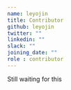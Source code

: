 ```yaml
---
name: leyojin
title: Contributor
github: leyojin
twitter: ""
linkedin: ""
slack: ""
joining_date: ""
role : contributor
---
```


Still waiting for this
